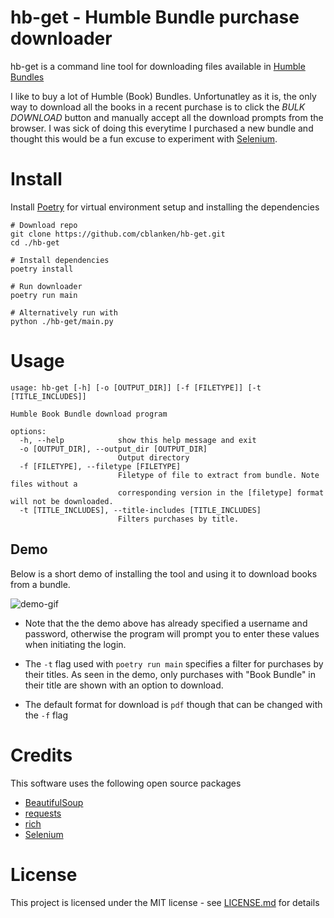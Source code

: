 # hb-get - Humble Bundle purchase downloader
hb-get is a command line tool for downloading files available in [Humble Bundles](https://www.humblebundle.com/)

I like to buy a lot of Humble (Book) Bundles. Unfortunatley as it is, the only way to download all the books in a recent purchase is to click the _BULK DOWNLOAD_ button and manually accept all the download prompts from the browser. I was sick of doing this everytime I purchased a new bundle and thought this would be a fun excuse to experiment with [Selenium](https://www.selenium.dev/documentation).

# Install
Install [Poetry](https://python-poetry.org/docs/#installation) for virtual environment setup and installing the dependencies
```shell
# Download repo
git clone https://github.com/cblanken/hb-get.git
cd ./hb-get

# Install dependencies
poetry install

# Run downloader
poetry run main

# Alternatively run with
python ./hb-get/main.py
```

# Usage
```shell
usage: hb-get [-h] [-o [OUTPUT_DIR]] [-f [FILETYPE]] [-t [TITLE_INCLUDES]]

Humble Book Bundle download program

options:
  -h, --help            show this help message and exit
  -o [OUTPUT_DIR], --output_dir [OUTPUT_DIR]
                        Output directory
  -f [FILETYPE], --filetype [FILETYPE]
                        Filetype of file to extract from bundle. Note files without a
                        corresponding version in the [filetype] format will not be downloaded.
  -t [TITLE_INCLUDES], --title-includes [TITLE_INCLUDES]
                        Filters purchases by title.
```

## Demo
Below is a short demo of installing the tool and using it to download books from a bundle.

![demo-gif](https://github.com/cblanken/hb-get/assets/19908880/e657d364-8bac-4646-9222-363c0f9e7b40)

- Note that the the demo above has already specified a username and password, otherwise the program will prompt you to enter these values when initiating the login.
- The `-t` flag used with `poetry run main` specifies a filter for purchases by their titles. As seen in the demo, only purchases with "Book Bundle" in their title are shown with an option to download.

- The default format for download is `pdf` though that can be changed with the `-f` flag

# Credits
This software uses the following open source packages
- [BeautifulSoup](https://www.crummy.com/software/BeautifulSoup/bs4/doc/#)
- [requests](https://requests.readthedocs.io/en/latest/)
- [rich](https://github.com/Textualize/rich) 
- [Selenium](https://www.selenium.dev/documentation)

# License
This project is licensed under the MIT license - see [LICENSE.md](./LICENSE.md) for details
